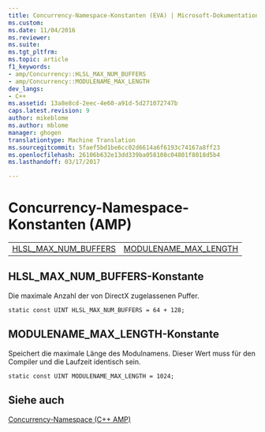 ```yaml
---
title: Concurrency-Namespace-Konstanten (EVA) | Microsoft-Dokumentation
ms.custom: 
ms.date: 11/04/2016
ms.reviewer: 
ms.suite: 
ms.tgt_pltfrm: 
ms.topic: article
f1_keywords:
- amp/Concurrency::HLSL_MAX_NUM_BUFFERS
- amp/Concurrency::MODULENAME_MAX_LENGTH
dev_langs:
- C++
ms.assetid: 13a8e8cd-2eec-4e60-a91d-5d271072747b
caps.latest.revision: 9
author: mikeblome
ms.author: mblome
manager: ghogen
translationtype: Machine Translation
ms.sourcegitcommit: 5faef5bd1be6cc02d6614a6f6193c74167a8ff23
ms.openlocfilehash: 26106b632e13dd339ba058108c04801f8018d5b4
ms.lasthandoff: 03/17/2017

---
```

# <a name="concurrency-namespace-constants-amp"></a>Concurrency-Namespace-Konstanten (AMP)
|||  
|-|-|  
|[HLSL_MAX_NUM_BUFFERS](#hlsl_max_num_buffers)|[MODULENAME_MAX_LENGTH](#modulename_max_length)|  
  
##  <a name="hlsl_max_num_buffers"></a>HLSL_MAX_NUM_BUFFERS-Konstante  
 Die maximale Anzahl der von DirectX zugelassenen Puffer.  
  
```  
static const UINT HLSL_MAX_NUM_BUFFERS = 64 + 128;  
```  
  
##  <a name="modulename_max_length"></a>MODULENAME_MAX_LENGTH-Konstante  
 Speichert die maximale Länge des Modulnamens. Dieser Wert muss für den Compiler und die Laufzeit identisch sein.  
  
```  
static const UINT MODULENAME_MAX_LENGTH = 1024;  
```  
  
## <a name="see-also"></a>Siehe auch  
 [Concurrency-Namespace (C++ AMP)](concurrency-namespace-cpp-amp.md)

